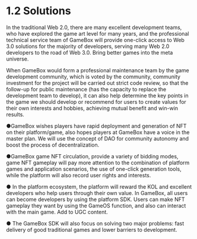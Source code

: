 # 1.2 Solutions

In the traditional Web 2.0, there are many excellent development teams, who have explored the game art level for many years, and the professional technical service team of GameBox will provide one-click access to Web 3.0 solutions for the majority of developers, serving many Web 2.0 developers to the road of Web 3.0. Bring better games into the meta universe.

 

When GameBox would form a professional maintenance team by the game development community, which is voted by the community, community investment for the project will be carried out strict code review, so that the follow-up for public maintenance (has the capacity to replace the development team to develop), it can also help determine the key points in the game we should develop or recommend for users to create values for their own interests and hobbies, achieving mutual benefit and win-win results.

 

●GameBox wishes players have rapid deployment and generation of NFT on their platform/game, also hopes players at GameBox have a voice in the master plan. We will use the concept of DAO for community autonomy and boost the process of decentralization.

 

●GameBox game NFT circulation, provide a variety of bidding modes, game NFT gameplay will pay more attention to the combination of platform games and application scenarios, the use of one-click generation tools, while the platform will also record user rights and interests.

 

● In the platform ecosystem, the platform will reward the KOL and excellent developers who help users through their own value. In GameBox, all users can become developers by using the platform SDK. Users can make NFT gameplay they want by using the GameOS function, and also can interact with the main game. Add to UGC content.

 

● The GameBox SDK will also focus on solving two major problems: fast delivery of good traditional games and lower barriers to development.
